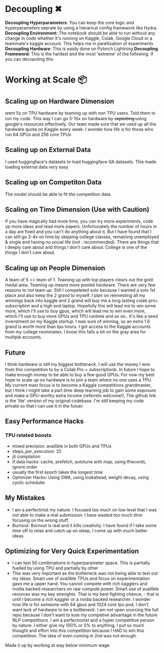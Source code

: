 # Decoupling ✖
__Decoupling Hyperparameters__: You can keep the core logic and hyperparameters seprate by using a hierarical config framework like Hydra. 
__Decoupling Environment__: The notebook should be able to run without any change in code whether it's running on Kaggle, Colab, Google Cloud or a teammate's kaggle account. This helps me in parellization of experiments
__Decoupling Hardware__: This is easily done on Pytorch Lightning
__Decoupling Frameword__: This is the hardest and the most 'extreme' of the following. If you can decopuling this


# Working at Scale 📦
## Scaling up on Hardware Dimension
went 5x on TPU hardware by teaming up with non TPU users. Told them to run my code. This way I can go 5-10x on hardware by e̶x̶p̶l̶o̶i̶t̶i̶n̶g̶  using google's resources effectively. Our team made sure that we used up all the hardware quota on Kaggle every week. I wonder how life is for those who run 64 GPUs and 256 core TPUs

## Scaling up on External Data
I used huggingface's datasets to load huggingface QA datasets. This made loading external data very easy

## Scaling up on Competiton Data
The model should be able to fit the competition data. 

## Scaling on Time Dimension (Use with Caution)
If you have magically had more time, you can try more experiments, code up more ideas and read more papers. Unfortunately the number of hours in a day are fixed and you can't do anything about it. But I have found that I can still go 2-4x on time by skipping college classes, remaining unemployed & single and having no social life (not . recommended). There are things that I deeply care about and things I don't care about. College is one of the things I don't care about. 


## Scaling up on People Dimension
A team of 5 >> team of 1. Teaming up with top players clears out the gold medal area. Teaming up means more pooled hardware. There are very few reasons to not team up. Still I competeted solo because I wanted a solo 1st place and also keep the 2 grand to myself. I plan on reinvesting all my winnings back into kaggle and 2 grand will buy me a long lasting colab pro+ subscription and a high end laptop. Hopefully this will lead me to win some more,  which I'll use to buy gpus, which will lead me to win even more, which I'll use to buy more GPUs and TPU runtime and so on..  It's like a seed inverstment on my Kaggle startup. I was sure of winning, so an extra 1.6 grand is worth more than tpu hours. 
I got access to the Kaggle accounts from my college roommates. I know this falls a bit on the gray area for multiple accounts. 

## Future
I think hardware is still my biggest bottleneck. I will use the money I won from this competition to by a Colab Pro + subscriptionb. In future I hope to make enough money to be able to buy a few good GPUs. For now my best hope to scale up on hardware is to join a team where no one uses a TPU. My current main focus is to become a Kaggle competitions grandmaster, but I think I might take a part time deep learning job to gain some exposure and make a GPU-worthy extra income (referrels welcome!), The github link is the 'lite' version of my original codebase. I'm still keeping my code private so that I can use it in the futuer. 

## Easy Performance Hacks

### TPU related boosts
- mixed precision: availible in both GPUs and TPUs
- steps_per_execution: 32
- jit compilation
- tf.data hacks: cache, prefetch, autotune with map, using tfrecords, ignore order
- usually the first epoch takes the longest time
- Optimizer Hacks: Using SWA, using lookahead, weight decay, using cyclic scheduler

## My Mistakes
- I am a perfectinist my nature. I focused too much on low level that I was not able to make a real submission. I have wasted too much time focusing on the wrong stuff. 
- Burnout: Burnout is real and it kills creativity. I have found if I take some time off to relax and catch up on sleep, I come up with much better ideas. 

## Optimizing for Very Quick Experimentation
- I can test 50 combinations in hyperparameter space. This is partially fuelled by using TPU and partially by other 
- This was very important as the bottleneck was not being able to test out my ideas. 
Smart use of availible TPUs and focus on experimentation gave me a upper hand. 
You cannot compete with rich kagglers and nvidia backed researchers on raw compute power. Smart use of availible reources was my key strenghts. That is my best fighting chance, - that is until I become a rich kaggler or a nvidia backed researcher. I wonder how life is for someone with 64 gpus and 1024 core tpu pod. I don't want lack of hardware to be a bottleneck. 
I am not open sourcing the full repo because I don't want to lose my competive advantage in the future NLP competitions. 
I am a perfectionist and a hyper competitive person by nature. I either give my 100% or 0% to anything. I put so much thought and effort into this competition because I HAD to win this competition. The idea of even coming in 2nd was not enough. 

Made it up by working at way below minimum wage